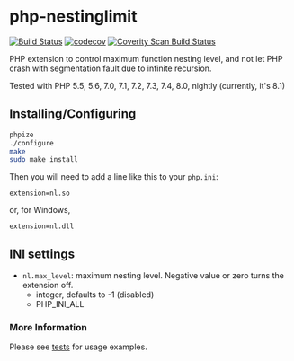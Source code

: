 # php-nestinglimit

[![Build Status](https://travis-ci.org/sjinks/php_nestinglevel.png?branch=master)](https://travis-ci.org/sjinks/php_nestinglevel) [![codecov](https://codecov.io/gh/sjinks/php_nestinglevel/branch/master/graph/badge.svg)](https://codecov.io/gh/sjinks/php_nestinglevel) [![Coverity Scan Build Status](https://img.shields.io/coverity/scan/11203.svg)](https://scan.coverity.com/projects/sjinks-php_nestinglevel)

PHP extension to control maximum function nesting level, and not let PHP crash with segmentation fault due to infinite recursion.

Tested with PHP 5.5, 5.6, 7.0, 7.1, 7.2, 7.3, 7.4, 8.0, nightly (currently, it's 8.1)

## Installing/Configuring

```bash
phpize
./configure
make
sudo make install
```

Then you will need to add a line like this to your `php.ini`:

```
extension=nl.so
```

or, for Windows,

```
extension=nl.dll
```

## INI settings

  * `nl.max_level`: maximum nesting level. Negative value or zero turns the extension off.
    * integer, defaults to -1 (disabled)
    * PHP_INI_ALL

### More Information

Please see [tests](https://github.com/sjinks/php_nestinglevel/tree/master/tests) for usage examples.
